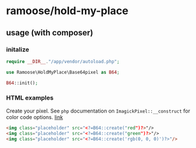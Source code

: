 # ramoose/hold-my-place

## usage (with composer)

### initalize
```PHP
require __DIR__."/app/vendor/autoload.php";

use Ramoose\HoldMyPlace\Base64pixel as B64;

B64::init();
```

### HTML examples

Create your pixel. See `php` documentation on `ImagickPixel::__construct` for color code options. [link](http://php.net/manual/en/imagickpixel.construct.php)

```html
<img class="placeholder" src="<?=B64::create("red")?>"/>
<img class="placeholder" src="<?=B64::create("green")?>"/>
<img class="placeholder" src="<?=B64::create('rgb(0, 0, 0)')?>"/>
```
